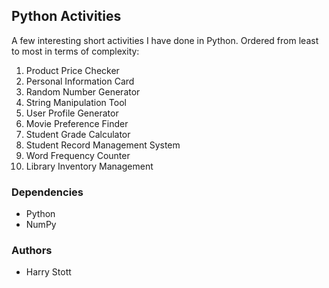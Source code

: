 <h2>Python Activities</h2>
A few interesting short activities I have done in Python.
Ordered from least to most in terms of complexity:

  <ol>
    <li>Product Price Checker</li>
    <li>Personal Information Card</li>
    <li>Random Number Generator</li>
    <li>String Manipulation Tool</li>
    <li>User Profile Generator</li>
    <li>Movie Preference Finder</li>
    <li>Student Grade Calculator</li>
    <li>Student Record Management System</li>
    <li>Word Frequency Counter</li>
    <li>Library Inventory Management</li>
  </ol>


<h3>Dependencies</h3>
  <ul>
    <li>Python</li> 
    <li>NumPy</li>
  </ul>

<h3>Authors</h3>
  <ul>
    <li>Harry Stott</li> 
  </ul>

